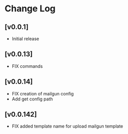 # Change Log

## [v0.0.1]

- Initial release

## [v0.0.13] 

- FIX commands 


## [v0.0.14] 

- FIX creation of mailgun config 
- Add get config path

## [v0.0.142] 

- FIX added template name for upload mailgun template
